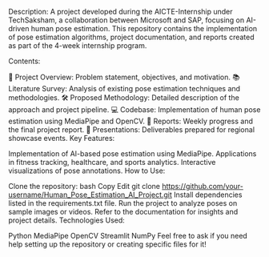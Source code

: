 Description: A project developed during the AICTE-Internship under TechSaksham, a collaboration between Microsoft and SAP, focusing on AI-driven human pose estimation. This repository contains the implementation of pose estimation algorithms, project documentation, and reports created as part of the 4-week internship program.

Contents:

📄 Project Overview: Problem statement, objectives, and motivation.
📚 Literature Survey: Analysis of existing pose estimation techniques and methodologies.
🛠️ Proposed Methodology: Detailed description of the approach and project pipeline.
💻 Codebase: Implementation of human pose estimation using MediaPipe and OpenCV.
📑 Reports: Weekly progress and the final project report.
🎥 Presentations: Deliverables prepared for regional showcase events.
Key Features:

Implementation of AI-based pose estimation using MediaPipe.
Applications in fitness tracking, healthcare, and sports analytics.
Interactive visualizations of pose annotations.
How to Use:

Clone the repository:
bash
Copy
Edit
git clone https://github.com/your-username/Human_Pose_Estimation_AI_Project.git
Install dependencies listed in the requirements.txt file.
Run the project to analyze poses on sample images or videos.
Refer to the documentation for insights and project details.
Technologies Used:

Python
MediaPipe
OpenCV
Streamlit
NumPy
Feel free to ask if you need help setting up the repository or creating specific files for it!
